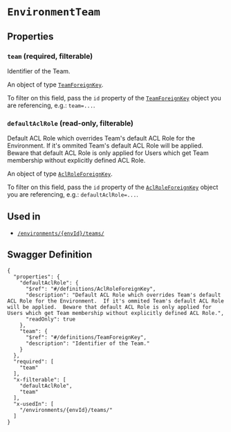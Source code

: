 # `EnvironmentTeam` #







## Properties ##

### `team` (required, filterable) ###

Identifier of the Team.


An object of type [`TeamForeignKey`](./../definitions/TeamForeignKey.mkd).

To filter on this field, pass the `id` property of the [`TeamForeignKey`](./../definitions/TeamForeignKey.mkd) object you are referencing,
e.g.: `team=...`.


### `defaultAclRole` (read-only, filterable) ###

Default ACL Role which overrides Team's default ACL Role for the Environment.  If it's ommited Team's default ACL Role will be applied.  Beware that default ACL Role is only applied for Users which get Team membership without explicitly defined ACL Role.


An object of type [`AclRoleForeignKey`](./../definitions/AclRoleForeignKey.mkd).

To filter on this field, pass the `id` property of the [`AclRoleForeignKey`](./../definitions/AclRoleForeignKey.mkd) object you are referencing,
e.g.: `defaultAclRole=...`.




## Used in ##

  + [`/environments/{envId}/teams/`](./../rest/api/v1beta0/account/environments/{envId}/teams/)

## Swagger Definition ##

    {
      "properties": {
        "defaultAclRole": {
          "$ref": "#/definitions/AclRoleForeignKey", 
          "description": "Default ACL Role which overrides Team's default ACL Role for the Environment.  If it's ommited Team's default ACL Role will be applied.  Beware that default ACL Role is only applied for Users which get Team membership without explicitly defined ACL Role.", 
          "readOnly": true
        }, 
        "team": {
          "$ref": "#/definitions/TeamForeignKey", 
          "description": "Identifier of the Team."
        }
      }, 
      "required": [
        "team"
      ], 
      "x-filterable": [
        "defaultAclRole", 
        "team"
      ], 
      "x-usedIn": [
        "/environments/{envId}/teams/"
      ]
    }
